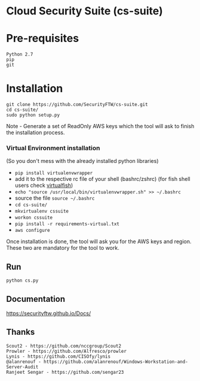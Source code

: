 # Cloud Security Suite (cs-suite)

# Pre-requisites
	Python 2.7
	pip
	git
	
# Installation #
	git clone https://github.com/SecurityFTW/cs-suite.git
	cd cs-suite/
	sudo python setup.py
Note - Generate a set of ReadOnly AWS keys which the tool will ask to finish the installation process.

### Virtual Environment installation
   (So you don't mess with the already installed python libraries)
   
 - `pip install virtualenvwrapper`
 - add it to the respective rc file of your shell (bashrc/zshrc) (for fish shell users check [virtualfish](https://github.com/adambrenecki/virtualfish))
 - `echo "source /usr/local/bin/virtualenvwrapper.sh" >> ~/.bashrc`
 - source the file 
    `source ~/.bashrc`
 - `cd cs-suite/` 
 -  `mkvirtualenv cssuite`
 -  `workon cssuite`
 - `pip install -r requirements-virtual.txt`
 - `aws configure`  

Once installation is done, the tool will ask you for the AWS keys and region. These two are mandatory for the tool to work.

## Run ##
	python cs.py

## Documentation ##
<https://securityftw.github.io/Docs/>

## Thanks ##
	Scout2 - https://github.com/nccgroup/Scout2
	Prowler - https://github.com/Alfresco/prowler
	Lynis - https://github.com/CISOfy/lynis
	@alanrenouf - https://github.com/alanrenouf/Windows-Workstation-and-Server-Audit
	Ranjeet Sengar - https://github.com/sengar23
